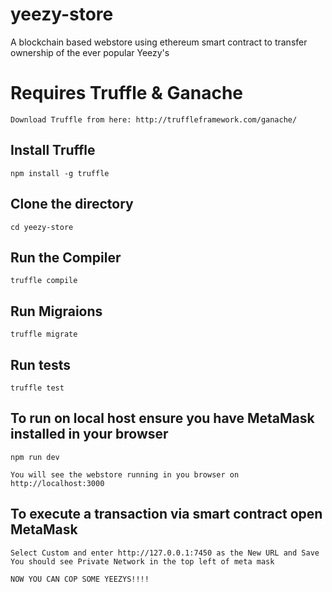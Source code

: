 # yeezy-store
A blockchain based webstore using ethereum smart contract to transfer ownership of the ever popular Yeezy's

# Requires Truffle & Ganache
    Download Truffle from here: http://truffleframework.com/ganache/

## Install Truffle    
    npm install -g truffle

## Clone the directory
    cd yeezy-store

## Run the Compiler    
    truffle compile

## Run Migraions    
    truffle migrate

## Run tests
    truffle test

## To run on local host ensure you have MetaMask installed in your browser
    npm run dev

    You will see the webstore running in you browser on http://localhost:3000

## To execute a transaction via smart contract open MetaMask

    Select Custom and enter http://127.0.0.1:7450 as the New URL and Save 
    You should see Private Network in the top left of meta mask

    NOW YOU CAN COP SOME YEEZYS!!!!               
